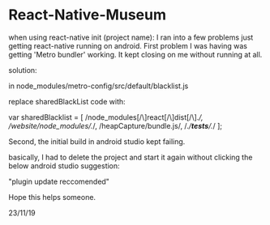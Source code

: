# React-Native-Museum

when using react-native init (project name):
I ran into a few problems just getting react-native running on android. First problem I was having was getting 'Metro bundler' working. It kept closing on me without running at all.

solution:

in node_modules/metro-config/src/default/blacklist.js

replace sharedBlackList code with:

var sharedBlacklist = [
  /node_modules[\/\\]react[\/\\]dist[\/\\].*/,
  /website\/node_modules\/.*/,
  /heapCapture\/bundle\.js/,
  /.*\/__tests__\/.*/
];


Second, the initial build in android studio kept failing.

basically, I had to delete the project and start it again without clicking the below android studio suggestion:

"plugin update reccomended"


Hope this helps someone.

23/11/19
